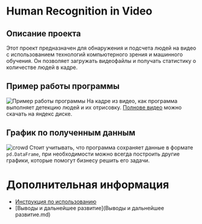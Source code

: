 # Human Recognition in Video

## Описание проекта

Этот проект предназначен для обнаружения и подсчета людей на видео с использованием технологий компьютерного зрения и
машинного обучения. Он позволяет загружать видеофайлы и получать статистику о количестве людей в кадре.

## Пример работы программы

![Пример работы программы](https://github.com/user-attachments/assets/6e46442a-7eda-422b-b696-2722bf86501c)
На кадре из видео, как программа выполняет детекцию людей и их отрисовку.
[Полнове видео](https://disk.yandex.ru/i/Dpyoxp-vOJwRQA) можно скачать на яндекс диске.

## График по полученным данным
![crowd](https://private-user-images.githubusercontent.com/102216221/378483596-69decea6-3ef7-4ecc-a5f5-0136d009d446.png?jwt=eyJhbGciOiJIUzI1NiIsInR5cCI6IkpXVCJ9.eyJpc3MiOiJnaXRodWIuY29tIiwiYXVkIjoicmF3LmdpdGh1YnVzZXJjb250ZW50LmNvbSIsImtleSI6ImtleTUiLCJleHAiOjE3Mjk1MjMzODksIm5iZiI6MTcyOTUyMzA4OSwicGF0aCI6Ii8xMDIyMTYyMjEvMzc4NDgzNTk2LTY5ZGVjZWE2LTNlZjctNGVjYy1hNWY1LTAxMzZkMDA5ZDQ0Ni5wbmc_WC1BbXotQWxnb3JpdGhtPUFXUzQtSE1BQy1TSEEyNTYmWC1BbXotQ3JlZGVudGlhbD1BS0lBVkNPRFlMU0E1M1BRSzRaQSUyRjIwMjQxMDIxJTJGdXMtZWFzdC0xJTJGczMlMkZhd3M0X3JlcXVlc3QmWC1BbXotRGF0ZT0yMDI0MTAyMVQxNTA0NDlaJlgtQW16LUV4cGlyZXM9MzAwJlgtQW16LVNpZ25hdHVyZT01ZjgyMDk4ZDI3NmI3ZmJkODJhMmNlMGIyMDE1YzdmZDZmN2NmZThiNGJlMGY0NjY4OTY5YzhiNTU0MzIwODZiJlgtQW16LVNpZ25lZEhlYWRlcnM9aG9zdCJ9.dvgIzH03KAbYNG5YoOgIZ1MJt--FL8PEJXzN8JF9LGU)
Стоит учитывать, что программа сохраняет данные в формате `pd.DataFrame`, при необходимости можно всегда построить другие графики, которые помогут бизнесу решить его задачи.


# Дополнительная информация

- [Инструкция по использованию](Установка.md)
- [Выводы и дальнейшее развитие](Выводы и дальнейшее развитие.md)

